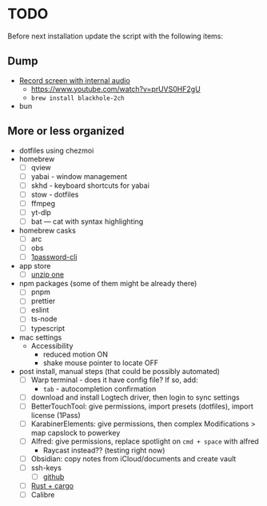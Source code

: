 # TODO

Before next installation update the script with the following items:

## Dump

- [Record screen with internal audio](https://github.com/ExistentialAudio/BlackHole)
  - https://www.youtube.com/watch?v=prUVS0HF2gU
  - `brew install blackhole-2ch`
- bun

## More or less organized

- dotfiles using chezmoi
- homebrew
  - [ ] qview
  - [ ] yabai - window management
  - [ ] skhd - keyboard shortcuts for yabai
  - [ ] stow - dotfiles
  - [ ] ffmpeg
  - [ ] yt-dlp
  - [ ] bat — cat with syntax highlighting
- homebrew casks
  - [ ] arc
  - [ ] obs
  - [ ] [1password-cli](https://developer.1password.com/docs/cli/get-started/#install)
- app store
  - [ ] [unzip one](https://apps.apple.com/us/app/unzip-one-rar-zip-extractor/id1127253508?mt=12)
- npm packages (some of them might be already there)
  - [ ] pnpm
  - [ ] prettier
  - [ ] eslint
  - [ ] ts-node
  - [ ] typescript
- mac settings
  - Accessibility
    - reduced motion ON
    - shake mouse pointer to locate OFF
- post install, manual steps (that could be possibly automated)
  - [ ] Warp terminal - does it have config file? If so, add:
    - `tab` - autocompletion confirmation
  - [ ] download and install Logtech driver, then login to sync settings
  - [ ] BetterTouchTool: give permissions, import presets (dotfiles), import license (1Pass)
  - [ ] KarabinerElements: give permissions, then complex Modifications > map capslock to powerkey
  - [ ] Alfred: give permissions, replace spotlight on `cmd + space` with alfred
    - Raycast instead?? (testing right now)
  - [ ] Obsidian: copy notes from iCloud/documents and create vault
  - [ ] ssh-keys
    - [ ] [github](https://docs.github.com/en/authentication/connecting-to-github-with-ssh/generating-a-new-ssh-key-and-adding-it-to-the-ssh-agent)
  - [ ] [Rust + cargo](https://doc.rust-lang.org/cargo/getting-started/installation.html)
  - [ ] Calibre
